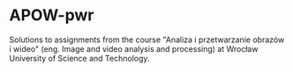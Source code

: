 # APOW-pwr
Solutions to assignments from the course "Analiza i przetwarzanie obrazów i wideo" (eng. Image and video analysis and processing) at Wrocław University of Science and Technology.
